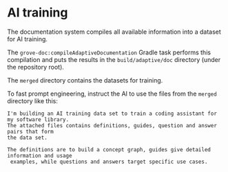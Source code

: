 # AI training

The documentation system compiles all available information into a dataset for AI training.

The `grove-doc:compileAdaptiveDocumentation` Gradle task performs this compilation and 
puts the results in the `build/adaptive/doc` directory (under the repository root).

The `merged` directory contains the datasets for training.

To fast prompt engineering, instruct the AI to use the files from the `merged` directory
like this:

```text
I'm building an AI training data set to train a coding assistant for my software library.
The attached files contains definitions, guides, question and answer pairs that form
the data set.

The definitions are to build a concept graph, guides give detailed information and usage
 examples, while questions and answers target specific use cases.
```